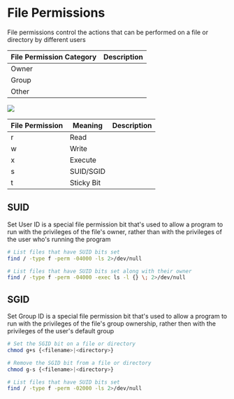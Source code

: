 # File Permissions

File permissions control the actions that can be performed on a file or directory by different users

| File Permission Category | Description |
| --- | --- |
| Owner | |
| Group | |
| Other | |

![](https://github.com/JonmarCorpuz/SecondBrain/blob/main/Assets/dfghghsgdgsfgfdgfdgfdfgdgfdgfd.png)

| File Permission | Meaning | Description |
| --- | --- | --- |
| r | Read | |
| w | Write | |
| x | Execute | |
| s | SUID/SGID | |
| t | Sticky Bit | |

## SUID 

Set User ID is a special file permission bit that's used to allow a program to run with the privileges of the file's owner, rather than with the privileges of the user who's running the program

```Bash
# List files that have SUID bits set
find / -type f -perm -04000 -ls 2>/dev/null
```

```Bash
# List files that have SUID bits set along with their owner
find / -type f -perm -04000 -exec ls -l {} \; 2>/dev/null
```

## SGID 

Set Group ID is a special file permission bit that's used to allow a program to run with the privileges of the file's group ownership, rather then with the privileges of the user's default group

```Bash
# Set the SGID bit on a file or directory
chmod g+s {<filename>|<directory>}
```

```Bash
# Remove the SGID bit from a file or directory
chmod g-s {<filename>|<directory>}
```

```Bash
# List files that have SUID bits set
find / -type f -perm -02000 -ls 2>/dev/null
```
